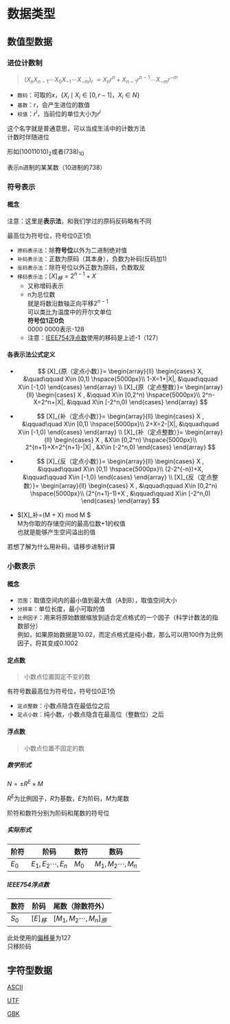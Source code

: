 ---
---

# 数据类型

## 数值型数据

### 进位计数制

>$(X_nX_{n-1}\cdots X_0X_{-1}\cdots X_{-m})_{r}$
$= X_nr^n+X_{n-1}r^{n-1}\cdots X_{-m}r^{-m}$

+ `数码`：可取的$x$，$\{X_i\mid X_i\in [0,r-1]，X_i\in N\}$
+ `基数`：$r$，会产生进位的数值
+ `权值`：$r^i$，当前位的单位大小为$r^i$

这个名字就是普通意思，可以当成生活中的计数方法  
计数时伴随进位

形如$(10011010)_2$或者$(738)_{10}$

表示n进制的某某数（10进制的738）

### 符号表示

#### 概念

注意：这里是**表示法**，和我们学过的原码反码略有不同

最高位为符号位，符号位0正1负

+ `原码表示法`：除**符号位**以外为二进制绝对值
+ `补码表示法`：正数为原码（其本身），负数为补码(反码加1)
+ `反码表示法`：除符号位以外正数为原码，负数取反
+ `移码表示法`：$[X]_移=2^{n-1}+X$
  + 又称增码表示
  + n为总位数  
  就是将数沿数轴正向平移$2^{n-1}$  
  可以类比为温度中的开尔文单位  
  **符号位1正0负**  
  0000 0000表示-128  
  + 注意：[IEEE754浮点数](#实际形式)使用的移码是上述-1（127）

#### 各表示法公式定义

+ $$
[X]_{原（定点小数）}=
\begin{array}{ll}
\begin{cases}
X,  &\quad\qquad X\in [0,1) \hspace{5000px}\\
1-X=1+|X|, &\quad\qquad X\in [-1,0)
\end{cases}
\end{array}
\\
[X]_{原（定点整数）}=
\begin{array}{ll}
\begin{cases}
X , &\qquad X\in [0,2^n) \hspace{5000px}\\
2^n-X=2^n+|X|, &\qquad X\in [-2^n,0)
\end{cases}
\end{array}
$$

+ $$
[X]_{补（定点小数）}=
\begin{array}{ll}
\begin{cases}
X , &\qquad\quad X\in [0,1) \hspace{5000px}\\
2+X=2-|X|, &\qquad\quad X\in [-1,0)
\end{cases}
\end{array}
\\
[X]_{补（定点整数）}=
\begin{array}{ll}
\begin{cases}
X , &X\in [0,2^n) \hspace{5000px}\\
2^{n+1}+X=2^{n+1}-|X| , &X\in [-2^n,0)
\end{cases}
\end{array}
$$

+ $$
[X]_{反（定点小数）}=
\begin{array}{ll}
\begin{cases}
X , &\qquad\qquad X\in [0,1) \hspace{5000px}\\
(2-2^{-n})+X, &\qquad\qquad X\in [-1,0)
\end{cases}
\end{array}
\\
[X]_{反（定点整数）}=
\begin{array}{ll}
\begin{cases}
X , &\qquad\qquad X\in [0,2^n) \hspace{5000px}\\
(2^{n+1}-1)+X , &\qquad\qquad X\in [-2^n,0)
\end{cases}
\end{array}
$$

+ $[X]_补=(M + X) mod M $  
M为你取的存储空间的最高位数+1的权值  
也就是能够产生空间溢出的值

若想了解为什么用补码，请移步进制计算

### 小数表示

#### 概念

+ `范围`：取值空间内的最小值到最大值（A到B），取值空间大小
+ `分辨率`：单位长度，最小可取的值
+ `比例因子`：用来将原始数据缩放到适合定点格式的一个因子（科学计数法的指数部分）  
例如，如果原始数据是10.02，而定点格式是纯小数，那么可以用100作为比例因子，将其变成0.1002

#### 定点数

>小数点位置固定不变的数

有符号数最高位为符号位，符号位0正1负

+ `定点整数`：小数点隐含在最低位之后
+ `定点小数`：纯小数，小数点隐含在最高位（整数位）之后

#### 浮点数

>小数点位置不固定的数

##### 数学形式

$N=\pm R^E\times M$

$R^E$为比例因子，$R$为基数，$E$为阶码，$M$为尾数

阶符和数符分别为阶码和尾数的符号位

##### 实际形式

|阶符|阶码|数符|数码|
|-|-|-|-|
|$E_0$|$E_1,E_2\cdots,E_n$|$M_0$|$M_1,M_2\cdots,M_n$|

##### IEEE754浮点数

|数符|阶码|尾数（除数符外）|
|-|-|-|
|$S_0$|$[E]_移$|$[M_1,M_2\cdots,M_n]_原$|

此处使用的[偏移量](#概念)为127  
只移阶码

## 字符型数据

[ASCII](https://zh.wikipedia.org/wiki/ASCII)

[UTF](https://home.unicode.org)

[GBK](https://openstd.samr.gov.cn/bzgk/gb/newGbInfo?hcno=C344D8D120B341A8DD328954A9B27A99)

